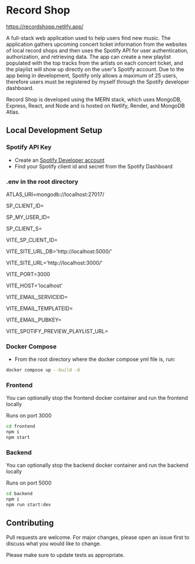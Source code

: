 # Record Shop

https://recordshopp.netlify.app/

A full-stack web application used to help users find new music. The application gathers upcoming concert ticket information from the websites of local record shops and then uses the Spotify API for user authentication, authorization, and retrieving data. The app can create a new playlist populated with the top tracks from the artists on each concert ticket, and the playlist will show up directly on the user's Spotify account. Due to the app being in development, Spotify only allows a maximum of 25 users, therefore users must be registered by myself through the Spotify developer dashboard.

Record Shop is developed using the MERN stack, which uses MongoDB, Express, React, and Node and is hosted on Netlify, Render, and MongoDB Atlas. 

## Local Development Setup

### Spotify API Key

- Create an [Spotify Developer account](https://developer.spotify.com/documentation/web-api/quick-start/#:~:text=To%20use%20the%20Web%20API,complete%20your%20account%20set%20up.)
- Find your Spotify client id and secret from the Spotify Dashboard

### .env in the root directory

ATLAS_URI=mongodb://localhost:27017/

SP_CLIENT_ID=

SP_MY_USER_ID=

SP_CLIENT_S=

VITE_SP_CLIENT_ID=

VITE_SITE_URL_DB='http://localhost:5000/'

VITE_SITE_URL='http://localhost:3000/'

VITE_PORT=3000

VITE_HOST='localhost'

VITE_EMAIL_SERVICEID=

VITE_EMAIL_TEMPLATEID=

VITE_EMAIL_PUBKEY=

VITE_SPOTIFY_PREVIEW_PLAYLIST_URL=

### Docker Compose

- From the root directory where the docker compose yml file is, run:
```bash
docker compose up --build -d
```

### Frontend 

You can optionally stop the frontend docker container and run the frontend locally

Runs on port 3000

```bash
cd frontend
npm i
npm start
```

### Backend

You can optionally stop the backend docker container and run the backend locally

Runs on port 5000

```bash
cd backend
npm i
npm run start:dev
```

## Contributing

Pull requests are welcome. For major changes, please open an issue first
to discuss what you would like to change.

Please make sure to update tests as appropriate.

